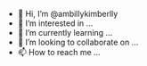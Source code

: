 - 👋 Hi, I’m @ambillykimberlly
- 👀 I’m interested in ...
- 🌱 I’m currently learning ...
- 💞️ I’m looking to collaborate on ...
- 📫 How to reach me ...

<!---
ambillykimberlly/ambillykimberlly is a ✨ special ✨ repository because its `README.md` (this file) appears on your GitHub profile.
You can click the Preview link to take a look at your changes.
--->
